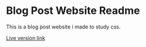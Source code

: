 # Blog Post Website Readme

This is a blog post website i made to study css.

[Live version link](https://blog-post-by-kiren.netlify.app/)
